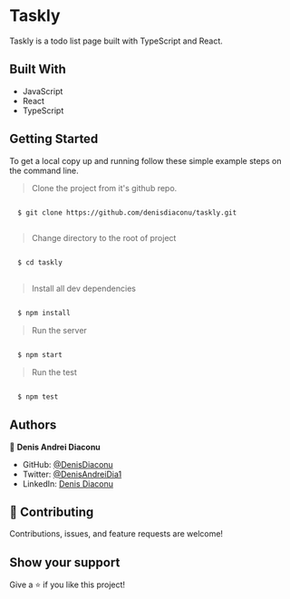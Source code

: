 # Taskly

Taskly is a todo list page built with TypeScript and React.

## Built With

- JavaScript
- React
- TypeScript



## Getting Started

To get a local copy up and running follow these simple example steps on the command line.

> Clone the project from it's github repo.
```bash

  $ git clone https://github.com/denisdiaconu/taskly.git
  
```

> Change directory to the root of project
```bash

  $ cd taskly
  
```
  
> Install all dev dependencies
```bash

  $ npm install

```

> Run the server
```bash

  $ npm start

```

> Run the test
```bash

  $ npm test

```

## Authors

👤 **Denis Andrei Diaconu**

- GitHub: [@DenisDiaconu](https://github.com/denisdiaconu)
- Twitter: [@DenisAndreiDia1](https://twitter.com/DenisAndreiDia1)
- LinkedIn: [Denis Diaconu](https://www.linkedin.com/in/denis-diaconu-1394091b7/)

## 🤝 Contributing

Contributions, issues, and feature requests are welcome!

## Show your support

Give a ⭐️ if you like this project!
